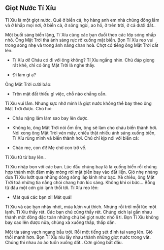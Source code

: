 ## Giọt Nước Tí Xíu

Tí Xíu là một giọt nước. Quê ở biển cả, họ hàng anh em nhà chúng đông lắm và ở khắp mọi nơi, ở biển cả, ở sông ngòi, ao hồ, ở trên trời, ở cả dưới đất..

Một buổi sáng biển lặng, Tí Xíu cùng các bạn đuổi theo các lớp sóng nhấp nhô. Ông Mặt Trời thả ánh sáng rực rỡ xuống mặt biển. Bọn Tí Xíu reo vui trong sóng nhẹ và trong ánh nắng chan hoà. Chợt có tiếng ông Mặt Trời cất lên.

- Tí Xíu ơi! Cháu có đi với ông không? Tí Xíu ngẩng nhìn. Chú đáp giọng rất khẽ, chỉ có ông Mặt Trời là nghe thấy.

- Đi làm gì ạ?

Ông Mặt Trời cười bảo:

- Trên mặt đất thiếu gì việc, chỗ nào chẳng cần.

Tí Xíu vui lắm. Nhưng sực nhớ mình là giọt nước không thể bay theo ông Mặt Trời được. Chú hỏi:

- Cháu nặng lắm làm sao bay lên được.

- Không lo, ông Mặt Trời nói ồm ồm, ông sẽ làm cho cháu biến thành hơi. Nói xong ông Mặt Trời vén mây, chiếu thật nhiều ánh sáng xuống biển, Tí Xíu rùng mình và biến thành hơi. Chú chỉ kịp nói với biển cả:

- Chào mẹ, con đi! Mẹ chờ con trở về.

Tí Xíu từ từ bay lên..

Tí Xíu nhập bọn với các bạn. Lúc đầu chúng bay là là xuống biển rồi chúng hợp thành một đám mây mỏng rời mặt biển bay vào đất liền. Gió nhẹ nhàng đưa Tí Xíu lướt qua những dòng sông lấp lánh như bạc. Xế chiều, ông Mặt Trời toả những tia nắng chói chang hơn lúc sáng. Không khí oi bức... Bỗng từ đâu một cơn gió lạnh thổi tới. Tí Xíu reo lên:

- Mát quá các bạn ơi! Mát quá!

Tí Xíu và các bạn nhảy nhót, múa lượn vui thích. Nhưng rồi trời mỗi lúc một lạnh. Tí Xíu thấy rét. Các bạn chú cũng thấy rét. Chúng xích lại gần nhau thành một đông đặc toàn những chú bé giọt nước nhỏ li ti. Bọn Tí Xíu không bay cao lên được nữa, chúng xà xuống thấp, thấp dần.

Một tia sáng vạch ngang bầu trời. Rồi một tiếng sét đinh tai vang lên. Gió thổi mạnh hơn. Bọn Tí Xíu níu lấy nhau thành những giọt nước trong vắt. Chúng thi nhau ào ào tuồn xuống đất.. Cơn giông bắt đầu.

